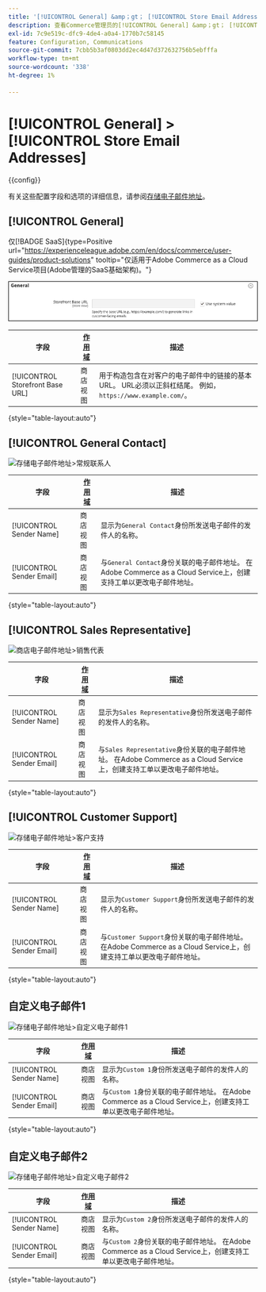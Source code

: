 ```yaml
---
title: '[!UICONTROL General] &amp；gt； [!UICONTROL Store Email Addresses]'
description: 查看Commerce管理员的[!UICONTROL General] &amp；gt； [!UICONTROL Store Email Addresses]页面上的配置设置。
exl-id: 7c9e519c-dfc9-4de4-a0a4-1770b7c58145
feature: Configuration, Communications
source-git-commit: 7cbb5b3af0803dd2ec4d47d372632756b5ebfffa
workflow-type: tm+mt
source-wordcount: '338'
ht-degree: 1%

---
```


# [!UICONTROL General] > [!UICONTROL Store Email Addresses]

{{config}}

有关这些配置字段和选项的详细信息，请参阅[存储电子邮件地址](../../getting-started/store-details.md#store-email-addresses)。

## [!UICONTROL General]

仅[!BADGE SaaS]{type=Positive url="https://experienceleague.adobe.com/en/docs/commerce/user-guides/product-solutions" tooltip="仅适用于Adobe Commerce as a Cloud Service项目(Adobe管理的SaaS基础架构)。"}

![存储电子邮件地址>常规联系人](./assets/store-email-addresses-general-general.png)<!-- zoom -->

| 字段 | [作用域](../../getting-started/websites-stores-views.md#scope-settings) | 描述 |
|--- |--- |--- |
| [!UICONTROL Storefront Base URL] | 商店视图 | 用于构造包含在对客户的电子邮件中的链接的基本URL。 URL必须以正斜杠结尾。 例如，`https://www.example.com/`。 |

{style="table-layout:auto"}

## [!UICONTROL General Contact]

![存储电子邮件地址>常规联系人](./assets/store-email-addresses-general-contact.png)<!-- zoom -->

| 字段 | [作用域](../../getting-started/websites-stores-views.md#scope-settings) | 描述 |
|--- |--- |--- |
| [!UICONTROL Sender Name] | 商店视图 | 显示为`General Contact`身份所发送电子邮件的发件人的名称。 |
| [!UICONTROL Sender Email] | 商店视图 | 与`General Contact`身份关联的电子邮件地址。 在Adobe Commerce as a Cloud Service上，创建支持工单以更改电子邮件地址。 |

{style="table-layout:auto"}

## [!UICONTROL Sales Representative]

![商店电子邮件地址>销售代表](./assets/store-email-addresses-sales-rep.png)<!-- zoom -->

| 字段 | [作用域](../../getting-started/websites-stores-views.md#scope-settings) | 描述 |
|--- |--- |--- |
| [!UICONTROL Sender Name] | 商店视图 | 显示为`Sales Representative`身份所发送电子邮件的发件人的名称。 |
| [!UICONTROL Sender Email] | 商店视图 | 与`Sales Representative`身份关联的电子邮件地址。  在Adobe Commerce as a Cloud Service上，创建支持工单以更改电子邮件地址。 |

{style="table-layout:auto"}

## [!UICONTROL Customer Support]

![存储电子邮件地址>客户支持](./assets/store-email-addresses-customer-support.png)<!-- zoom -->

| 字段 | [作用域](../../getting-started/websites-stores-views.md#scope-settings) | 描述 |
|--- |--- |--- |
| [!UICONTROL Sender Name] | 商店视图 | 显示为`Customer Support`身份所发送电子邮件的发件人的名称。 |
| [!UICONTROL Sender Email] | 商店视图 | 与`Customer Support`身份关联的电子邮件地址。  在Adobe Commerce as a Cloud Service上，创建支持工单以更改电子邮件地址。 |

{style="table-layout:auto"}

## 自定义电子邮件1

![存储电子邮件地址>自定义电子邮件1](./assets/store-email-addresses-custom-email1.png)<!-- zoom -->

| 字段 | [作用域](../../getting-started/websites-stores-views.md#scope-settings) | 描述 |
|--- |--- |--- |
| [!UICONTROL Sender Name] | 商店视图 | 显示为`Custom 1`身份所发送电子邮件的发件人的名称。 |
| [!UICONTROL Sender Email] | 商店视图 | 与`Custom 1`身份关联的电子邮件地址。  在Adobe Commerce as a Cloud Service上，创建支持工单以更改电子邮件地址。 |

{style="table-layout:auto"}

## 自定义电子邮件2

![存储电子邮件地址>自定义电子邮件2](./assets/store-email-addresses-custom-email1.png)<!-- zoom -->

| 字段 | [作用域](../../getting-started/websites-stores-views.md#scope-settings) | 描述 |
|--- |--- |--- |
| [!UICONTROL Sender Name] | 商店视图 | 显示为`Custom 2`身份所发送电子邮件的发件人的名称。 |
| [!UICONTROL Sender Email] | 商店视图 | 与`Custom 2`身份关联的电子邮件地址。  在Adobe Commerce as a Cloud Service上，创建支持工单以更改电子邮件地址。 |

{style="table-layout:auto"}

